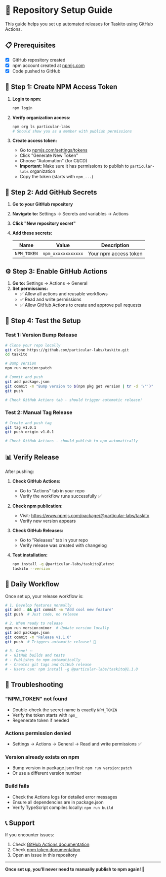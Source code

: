 # 🔧 Repository Setup Guide

This guide helps you set up automated releases for Taskito using GitHub Actions.

## 📋 Prerequisites

- [x] GitHub repository created
- [x] npm account created at [npmjs.com](https://npmjs.com)
- [x] Code pushed to GitHub

## 🔑 Step 1: Create NPM Access Token

1. **Login to npm:**
   ```bash
   npm login
   ```

2. **Verify organization access:**
   ```bash
   npm org ls particular-labs
   # Should show you as a member with publish permissions
   ```

3. **Create access token:**
   - Go to [npmjs.com/settings/tokens](https://www.npmjs.com/settings/tokens)
   - Click "Generate New Token" 
   - Choose "Automation" (for CI/CD)
   - **Important**: Make sure it has permissions to publish to `particular-labs` organization
   - Copy the token (starts with `npm_...`)

## 🔐 Step 2: Add GitHub Secrets

1. **Go to your GitHub repository**
2. **Navigate to:** Settings → Secrets and variables → Actions
3. **Click "New repository secret"**
4. **Add these secrets:**

   | Name | Value | Description |
   |------|-------|-------------|
   | `NPM_TOKEN` | `npm_xxxxxxxxxxxx` | Your npm access token |

## ⚙️ Step 3: Enable GitHub Actions

1. **Go to:** Settings → Actions → General
2. **Set permissions:**
   - ✅ Allow all actions and reusable workflows
   - ✅ Read and write permissions
   - ✅ Allow GitHub Actions to create and approve pull requests

## 🧪 Step 4: Test the Setup

### Test 1: Version Bump Release
```bash
# Clone your repo locally
git clone https://github.com/particular-labs/taskito.git
cd taskito

# Bump version
npm run version:patch

# Commit and push
git add package.json
git commit -m "Bump version to $(npm pkg get version | tr -d '\"')"
git push

# Check GitHub Actions tab - should trigger automatic release!
```

### Test 2: Manual Tag Release  
```bash
# Create and push tag
git tag v1.0.1
git push origin v1.0.1

# Check GitHub Actions - should publish to npm automatically
```

## 📊 Verify Release

After pushing:

1. **Check GitHub Actions:**
   - Go to "Actions" tab in your repo
   - Verify the workflow runs successfully ✅

2. **Check npm publication:**
   - Visit: https://www.npmjs.com/package/@particular-labs/taskito
   - Verify new version appears

3. **Check GitHub Releases:**
   - Go to "Releases" tab in your repo  
   - Verify release was created with changelog

4. **Test installation:**
   ```bash
   npm install -g @particular-labs/taskito@latest
   taskito --version
   ```

## 🔄 Daily Workflow

Once set up, your release workflow is:

```bash
# 1. Develop features normally
git add . && git commit -m "Add cool new feature"
git push  # Just code, no release

# 2. When ready to release
npm run version:minor  # Update version locally
git add package.json
git commit -m "Release v1.1.0"
git push  # Triggers automatic release! 🚀

# 3. Done! ✨
# - GitHub builds and tests
# - Publishes to npm automatically  
# - Creates git tags and GitHub release
# - Users can: npm install -g @particular-labs/taskito@1.1.0
```

## 🚨 Troubleshooting

### "NPM_TOKEN" not found
- Double-check the secret name is exactly `NPM_TOKEN`
- Verify the token starts with `npm_`
- Regenerate token if needed

### Actions permission denied
- Settings → Actions → General → Read and write permissions ✅

### Version already exists on npm
- Bump version in package.json first: `npm run version:patch`
- Or use a different version number

### Build fails
- Check the Actions logs for detailed error messages
- Ensure all dependencies are in package.json
- Verify TypeScript compiles locally: `npm run build`

## 📞 Support

If you encounter issues:
1. Check [GitHub Actions documentation](https://docs.github.com/en/actions)
2. Check [npm token documentation](https://docs.npmjs.com/about-access-tokens)
3. Open an issue in this repository

---

**Once set up, you'll never need to manually publish to npm again! 🎉**